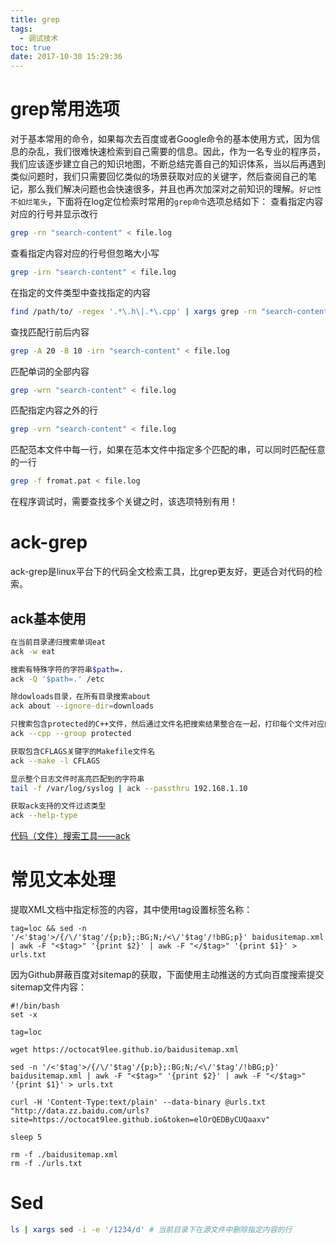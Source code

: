 ```yaml
---
title: grep
tags:
  - 调试技术
toc: true
date: 2017-10-30 15:29:36
---
```

# grep常用选项
对于基本常用的命令，如果每次去百度或者Google命令的基本使用方式，因为信息的杂乱，我们很难快速检索到自己需要的信息。因此，作为一名专业的程序员，我们应该逐步建立自己的知识地图，不断总结完善自己的知识体系，当以后再遇到类似问题时，我们只需要回忆类似的场景获取对应的关键字，然后查阅自己的笔记，那么我们解决问题也会快速很多，并且也再次加深对之前知识的理解。`好记性不如烂笔头`，下面将在log定位检索时常用的`grep命令`选项总结如下：
查看指定内容对应的行号并显示改行
``` bash
grep -rn "search-content" < file.log
```
查看指定内容对应的行号但忽略大小写
``` bash
grep -irn "search-content" < file.log
```
在指定的文件类型中查找指定的内容
``` bash
find /path/to/ -regex '.*\.h\|.*\.cpp' | xargs grep -rn "search-content"
```
<!--more-->
查找匹配行前后内容
``` bash
grep -A 20 -B 10 -irn "search-content" < file.log
```
匹配单词的全部内容
``` bash
grep -wrn "search-content" < file.log
```
匹配指定内容之外的行
``` bash
grep -vrn "search-content" < file.log
```
匹配范本文件中每一行，如果在范本文件中指定多个匹配的串，可以同时匹配任意的一行
``` bash
grep -f fromat.pat < file.log
```
在程序调试时，需要查找多个关键之时，该选项特别有用！

# ack-grep
ack-grep是linux平台下的代码全文检索工具，比grep更友好，更适合对代码的检索。
## ack基本使用
``` bash
在当前目录递归搜索单词eat
ack -w eat

搜索有特殊字符的字符串$path=.
ack -Q '$path=.' /etc

除dowloads目录，在所有目录搜索about
ack about --ignore-dir=downloads

只搜索包含protected的C++文件，然后通过文件名把搜索结果整合在一起，打印每个文件对应的搜索结果
ack --cpp --group protected

获取包含CFLAGS关键字的Makefile文件名
ack --make -l CFLAGS

显示整个日志文件时高亮匹配到的字符串
tail -f /var/log/syslog | ack --passthru 192.168.1.10

获取ack支持的文件过滤类型
ack --help-type
```
[代码（文件）搜索工具——ack](http://blog.sina.com.cn/s/blog_bd615ff80102wm9v.html)

# 常见文本处理
提取XML文档中指定标签的内容，其中使用tag设置标签名称：
```
tag=loc && sed -n '/<'$tag'>/{/\/'$tag'/{p;b};:BG;N;/<\/'$tag'/!bBG;p}' baidusitemap.xml | awk -F "<$tag>" '{print $2}' | awk -F "</$tag>" '{print $1}' > urls.txt
```

因为Github屏蔽百度对sitemap的获取，下面使用主动推送的方式向百度搜索提交sitemap文件内容：
```
#!/bin/bash
set -x

tag=loc

wget https://octocat9lee.github.io/baidusitemap.xml

sed -n '/<'$tag'>/{/\/'$tag'/{p;b};:BG;N;/<\/'$tag'/!bBG;p}' baidusitemap.xml | awk -F "<$tag>" '{print $2}' | awk -F "</$tag>" '{print $1}' > urls.txt

curl -H 'Content-Type:text/plain' --data-binary @urls.txt "http://data.zz.baidu.com/urls?site=https://octocat9lee.github.io&token=elOrQEDByCUQaaxv"

sleep 5

rm -f ./baidusitemap.xml
rm -f ./urls.txt
```

# Sed
``` bash
ls | xargs sed -i -e '/1234/d' # 当前目录下在源文件中删除指定内容的行
```
